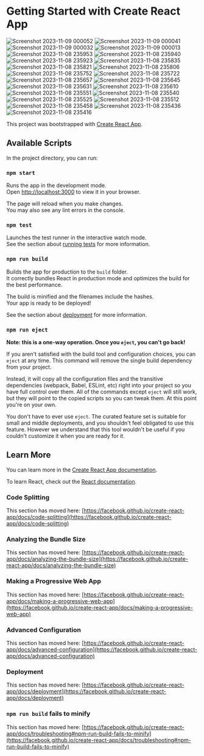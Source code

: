 # Getting Started with Create React App
![Screenshot 2023-11-09 000052](https://github.com/Tiran-Jayasekara/React-Ecommerce/assets/70306643/4a84aae3-feb4-44a7-9622-627c3929f0af)
![Screenshot 2023-11-09 000041](https://github.com/Tiran-Jayasekara/React-Ecommerce/assets/70306643/2a8ab0b8-847e-4138-ac85-8c62e1963e70)
![Screenshot 2023-11-09 000032](https://github.com/Tiran-Jayasekara/React-Ecommerce/assets/70306643/7dffb1e6-2481-414f-a583-83cdd9d02ffa)
![Screenshot 2023-11-09 000013](https://github.com/Tiran-Jayasekara/React-Ecommerce/assets/70306643/160f1adf-0268-4115-9668-639c68a6f37b)
![Screenshot 2023-11-08 235953](https://github.com/Tiran-Jayasekara/React-Ecommerce/assets/70306643/e62e7e89-96f1-4935-8024-1d1eb5a9b8ff)
![Screenshot 2023-11-08 235940](https://github.com/Tiran-Jayasekara/React-Ecommerce/assets/70306643/b842e590-c269-402b-9b49-3f1a59e0ab6c)
![Screenshot 2023-11-08 235923](https://github.com/Tiran-Jayasekara/React-Ecommerce/assets/70306643/e9b7793b-6d7c-46ac-9c06-f954c13c452c)
![Screenshot 2023-11-08 235835](https://github.com/Tiran-Jayasekara/React-Ecommerce/assets/70306643/52f960f2-ab9f-4007-8a3d-f2ad58cddccd)
![Screenshot 2023-11-08 235821](https://github.com/Tiran-Jayasekara/React-Ecommerce/assets/70306643/c344fe14-52ad-45f1-8c07-e7166a10dec5)
![Screenshot 2023-11-08 235806](https://github.com/Tiran-Jayasekara/React-Ecommerce/assets/70306643/5f85413c-6121-4f35-a6c6-5dee5842d2c6)
![Screenshot 2023-11-08 235752](https://github.com/Tiran-Jayasekara/React-Ecommerce/assets/70306643/c9fa19ef-2477-4fd7-ad51-a645b55986bd)
![Screenshot 2023-11-08 235722](https://github.com/Tiran-Jayasekara/React-Ecommerce/assets/70306643/82ad0b29-5651-4a47-ab8e-46359c1ee262)
![Screenshot 2023-11-08 235657](https://github.com/Tiran-Jayasekara/React-Ecommerce/assets/70306643/fa4ec825-a1c5-46c8-bec9-9c63bcd08012)
![Screenshot 2023-11-08 235645](https://github.com/Tiran-Jayasekara/React-Ecommerce/assets/70306643/40e4aecd-52e8-4aa3-aaaf-cfc5cc1df2e9)
![Screenshot 2023-11-08 235631](https://github.com/Tiran-Jayasekara/React-Ecommerce/assets/70306643/64785dfe-fbf1-4acd-9cac-8d31cfffd1d1)
![Screenshot 2023-11-08 235610](https://github.com/Tiran-Jayasekara/React-Ecommerce/assets/70306643/ba49009b-6b01-4d58-8fb0-2ddd08d4a8e2)
![Screenshot 2023-11-08 235551](https://github.com/Tiran-Jayasekara/React-Ecommerce/assets/70306643/ceb889f8-87ca-4813-bace-9564a31d1f82)
![Screenshot 2023-11-08 235540](https://github.com/Tiran-Jayasekara/React-Ecommerce/assets/70306643/73ae43ea-8cc6-4ac4-8e8c-b7898482be21)
![Screenshot 2023-11-08 235525](https://github.com/Tiran-Jayasekara/React-Ecommerce/assets/70306643/6ae1275b-7451-40f2-9b53-dbc2f3617663)
![Screenshot 2023-11-08 235512](https://github.com/Tiran-Jayasekara/React-Ecommerce/assets/70306643/86efc976-245a-405c-8742-005f261ad1c6)
![Screenshot 2023-11-08 235458](https://github.com/Tiran-Jayasekara/React-Ecommerce/assets/70306643/fbe901b0-acb7-4eba-9edf-9c9e241a8225)
![Screenshot 2023-11-08 235436](https://github.com/Tiran-Jayasekara/React-Ecommerce/assets/70306643/e87190c2-9c3b-4c79-91ca-68b266ca03f2)
![Screenshot 2023-11-08 235416](https://github.com/Tiran-Jayasekara/React-Ecommerce/assets/70306643/6e69bcaa-775e-4958-852f-6a4a18cb7d35)

This project was bootstrapped with [Create React App](https://github.com/facebook/create-react-app).

## Available Scripts

In the project directory, you can run:

### `npm start`

Runs the app in the development mode.\
Open [http://localhost:3000](http://localhost:3000) to view it in your browser.

The page will reload when you make changes.\
You may also see any lint errors in the console.

### `npm test`

Launches the test runner in the interactive watch mode.\
See the section about [running tests](https://facebook.github.io/create-react-app/docs/running-tests) for more information.

### `npm run build`

Builds the app for production to the `build` folder.\
It correctly bundles React in production mode and optimizes the build for the best performance.

The build is minified and the filenames include the hashes.\
Your app is ready to be deployed!

See the section about [deployment](https://facebook.github.io/create-react-app/docs/deployment) for more information.

### `npm run eject`

**Note: this is a one-way operation. Once you `eject`, you can't go back!**

If you aren't satisfied with the build tool and configuration choices, you can `eject` at any time. This command will remove the single build dependency from your project.

Instead, it will copy all the configuration files and the transitive dependencies (webpack, Babel, ESLint, etc) right into your project so you have full control over them. All of the commands except `eject` will still work, but they will point to the copied scripts so you can tweak them. At this point you're on your own.

You don't have to ever use `eject`. The curated feature set is suitable for small and middle deployments, and you shouldn't feel obligated to use this feature. However we understand that this tool wouldn't be useful if you couldn't customize it when you are ready for it.

## Learn More

You can learn more in the [Create React App documentation](https://facebook.github.io/create-react-app/docs/getting-started).

To learn React, check out the [React documentation](https://reactjs.org/).

### Code Splitting

This section has moved here: [https://facebook.github.io/create-react-app/docs/code-splitting](https://facebook.github.io/create-react-app/docs/code-splitting)

### Analyzing the Bundle Size

This section has moved here: [https://facebook.github.io/create-react-app/docs/analyzing-the-bundle-size](https://facebook.github.io/create-react-app/docs/analyzing-the-bundle-size)

### Making a Progressive Web App

This section has moved here: [https://facebook.github.io/create-react-app/docs/making-a-progressive-web-app](https://facebook.github.io/create-react-app/docs/making-a-progressive-web-app)

### Advanced Configuration

This section has moved here: [https://facebook.github.io/create-react-app/docs/advanced-configuration](https://facebook.github.io/create-react-app/docs/advanced-configuration)

### Deployment

This section has moved here: [https://facebook.github.io/create-react-app/docs/deployment](https://facebook.github.io/create-react-app/docs/deployment)

### `npm run build` fails to minify

This section has moved here: [https://facebook.github.io/create-react-app/docs/troubleshooting#npm-run-build-fails-to-minify](https://facebook.github.io/create-react-app/docs/troubleshooting#npm-run-build-fails-to-minify)
